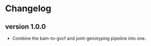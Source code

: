Changelog
==========

<!--

Newest changes should be on top.

This document is user facing. Please word the changes in such a way
that users understand how the changes affect the new version.
-->
version 1.0.0
---------------------------
+ Combine the bam-to-gvcf and joint-genotyping pipeline into one.
